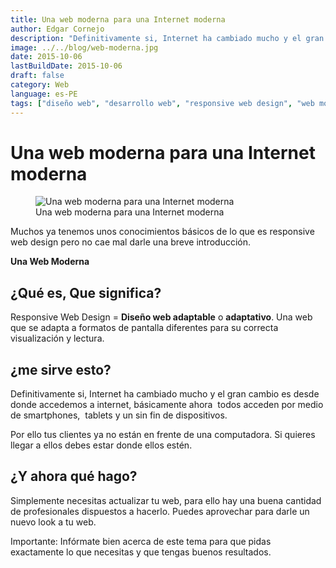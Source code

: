 ```yaml
---
title: Una web moderna para una Internet moderna
author: Edgar Cornejo
description: "Definitivamente si, Internet ha cambiado mucho y el gran cambio es desde donde accedemos a internet, básicamente ahora  todos acceden por medio de smartphones,  tablets y un sin fin de dispositivos. Por ello tus clientes ya no están en frente de una computadora. Si quieres llegar a ellos debes estar donde ellos estén."
image: ../../blog/web-moderna.jpg
date: 2015-10-06
lastBuildDate: 2015-10-06
draft: false
category: Web
language: es-PE
tags: ["diseño web", "desarrollo web", "responsive web design", "web moderna"]
---
```


# Una web moderna para una Internet moderna

<figure>
  <img src="../../blog/web-moderna.jpg" alt="Una web moderna para una Internet moderna"/>
  <figcaption>Una web moderna para una Internet moderna</figcaption>
</figure>

Muchos ya tenemos unos conocimientos básicos de lo que es responsive web design pero no cae mal darle una breve introducción.

**Una Web Moderna**

## ¿Qué es, Que significa?

Responsive Web Design = **Diseño web adaptable** o **adaptativo**.
Una web que se adapta a formatos de pantalla diferentes para su correcta visualización y lectura.

## ¿me sirve esto?

Definitivamente si, Internet ha cambiado mucho y el gran cambio es desde donde accedemos a internet, básicamente ahora  todos acceden por medio de smartphones,  tablets y un sin fin de dispositivos.

Por ello tus clientes ya no están en frente de una computadora. Si quieres llegar a ellos debes estar donde ellos estén.

## ¿Y ahora qué hago?

Simplemente necesitas actualizar tu web, para ello hay una buena cantidad de profesionales dispuestos a hacerlo. Puedes aprovechar para darle un nuevo look a tu web.

Importante: Infórmate bien acerca de este tema para que pidas exactamente lo que necesitas y que tengas buenos resultados.
